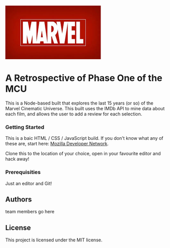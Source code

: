 ![all about the marvel univerce!]( images.jpeg "The MCU")

# A Retrospective of Phase One of the MCU

This is a Node-based built that explores the last 15 years (or so) of the Marvel Cinematic Universe. This built uses the IMDb API to mine data about each film, and allows the user to add a review for each selection.

### Getting Started
This is a baic HTML / CSS / JavaScript build. If you don't know what any of these are, start here: [Mozilla Developer Network](https://developer.mozilla.org/en-US/docs/Learn).

Clone this to the location of your choice, open in your favourite editor and hack away!

### Prerequisities
Just an editor and Git!

## Authors
team members go here

## License
This project is licensed under the MIT license.